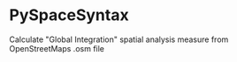 # PySpaceSyntax
Calculate "Global Integration" spatial analysis measure from OpenStreetMaps .osm file
